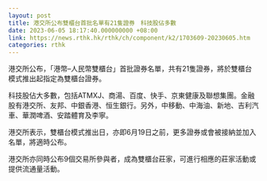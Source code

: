 ```yaml
---
layout: post
title: 港交所公布雙櫃台首批名單有21隻證券　科技股佔多數
date: 2023-06-05 18:17:40.000000000 +08:00
link: https://news.rthk.hk/rthk/ch/component/k2/1703609-20230605.htm
categories: rthk
---
```


港交所公布，「港幣–人民幣雙櫃台」首批證券名單，共有21隻證券，將於雙櫃台模式推出起指定為雙櫃台證券。

科技股佔大多數，包括ATMXJ、商湯、百度、快手、京東健康及聯想集團。金融股有港交所、友邦、中銀香港、恒生銀行。另外，中移動、中海油、新地、吉利汽車、華潤啤酒、安踏體育及李寧。

港交所表示，雙櫃台模式推出日，亦即6月19日之前，更多證券或會被接納並加入名單，將適時公布。

港交所亦同時公布9個交易所參與者，成為雙櫃台莊家，可進行相應的莊家活動或提供流通量活動。
